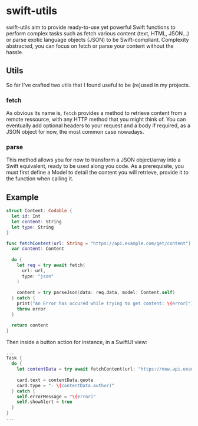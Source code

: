 # swift-utils

swift-utils aim to provide ready-to-use yet powerful Swift functions to perform complex tasks such as fetch various content (text, HTML, JSON...) or parse exotic language objects (JSON) to be Swift-compliant. Complexity abstracted, you can focus on fetch or parse your content without the hassle.

## Utils
So far I've crafted two utils that I found useful to be (re)used in my projects.

### fetch

As obvious its name is, `fetch` provides a method to retrieve content from a remote ressource, with any HTTP method that you might think of. You can eventually add optional headers to your request and a body if required, as a JSON object for now, the most common case nowadays.

### parse

This method allows you for now to transform a JSON object/array into a Swift equivalent, ready to be used along you code. As a prerequisite, you must first define a Model to detail the content you will retrieve, provide it to the function when calling it.

## Example

```swift
struct Content: Codable {
  let id: Int
  let content: String
  let type: String
}

func fetchContent(url: String = "https://api.example.com/get/content") async throws -> Content {
  var content: Content
  
  do {
    let req = try await fetch(
      url: url,
      type: "json"
    )
    
    content = try parseJson(data: req.data, model: Content.self)
  } catch {
    print("An Error has occured while trying to get content: \(error)")
    throw error
  }

  return content
}
```

Then inside a button action for instance, in a SwiftUI view:

```swift
...
Task {
  do {
    let contentData = try await fetchContent(url: "https://new.api.example.net/get/content")
                
    card.text = contentData.quote
    card.type = "- \(contentData.author)"
  } catch {
    self.errorMessage = "\(error)"
    self.showAlert = true
  }
}
...
```
